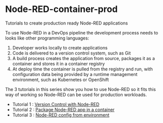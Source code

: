 # Node-RED-container-prod
Tutorials to create production ready Node-RED applications

To use Node-RED in a DevOps pipeline the development process needs to looks like other programming languages:

1. Developer works locally to create applications
2. Code is delivered to a version control system, such as Git
3. A build process creates the application from source, packages it as a container and stores it in a container registry
4. At deploy time the container is pulled from the registry and run, with configuration data being provided by a runtime management environment, such as Kubernetes or OpenShift

The 3 tutorials in this series show you how to use Node-RED so it fits this way of working so Node-RED can be used for production workloads.

* Tutorial 1 : [Version Control with Node-RED](Node-REDsourceControl/README.md)
* Tutorial 2 : [Package Node-RED app in a container](Packaging%20Node-RED%20apps%20in%20containers/README.md)
* Tutorial 3 : [Node-RED config from environment](Node-RED%20config%20from%20environment/README.md)
